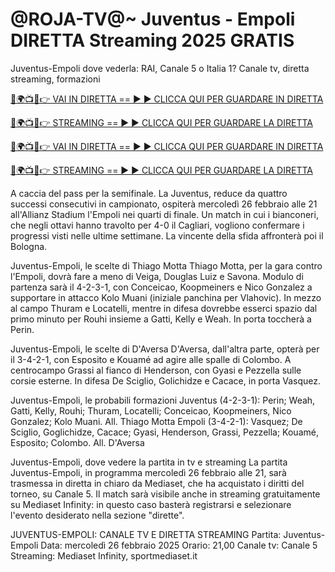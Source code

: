 # @ROJA-TV@~ Juventus - Empoli DIRETTA Streaming 2025 GRATIS #

Juventus-Empoli dove vederla: RAI, Canale 5 o Italia 1? Canale tv, diretta streaming, formazioni

[🔴🌍📺📱👉 VAI IN DIRETTA == ► ► CLICCA QUI PER GUARDARE IN DIRETTA](https://t.co/4v6g71wiBt)

[🔴🌍📺📱👉 STREAMING == ► ► CLICCA QUI PER GUARDARE LA DIRETTA](https://t.co/4v6g71wiBt)

[🔴🌍📺📱👉 VAI IN DIRETTA == ► ► CLICCA QUI PER GUARDARE IN DIRETTA](https://t.co/4v6g71wiBt)

[🔴🌍📺📱👉 STREAMING == ► ► CLICCA QUI PER GUARDARE LA DIRETTA](https://t.co/4v6g71wiBt)

A caccia del pass per la semifinale. La Juventus, reduce da quattro successi consecutivi in campionato, ospiterà mercoledì 26 febbraio alle 21 all'Allianz Stadium l'Empoli nei quarti di finale. Un match in cui i bianconeri, che negli ottavi hanno travolto per 4-0 il Cagliari, vogliono confermare i progressi visti nelle ultime settimane. La vincente della sfida affronterà poi il Bologna.

Juventus-Empoli, le scelte di Thiago Motta
Thiago Motta, per la gara contro l'Empoli, dovrà fare a meno di Veiga, Douglas Luiz e Savona. Modulo di partenza sarà il 4-2-3-1, con Conceicao, Koopmeiners e Nico Gonzalez a supportare in attacco Kolo Muani (iniziale panchina per Vlahovic). In mezzo al campo Thuram e Locatelli, mentre in difesa dovrebbe esserci spazio dal primo minuto per Rouhi insieme a Gatti, Kelly e Weah. In porta toccherà a Perin.

Juventus-Empoli, le scelte di D'Aversa
D'Aversa, dall'altra parte, opterà per il 3-4-2-1, con Esposito e Kouamé ad agire alle spalle di Colombo. A centrocampo Grassi al fianco di Henderson, con Gyasi e Pezzella sulle corsie esterne. In difesa De Sciglio, Golichidze e Cacace, in porta Vasquez.

Juventus-Empoli, le probabili formazioni
Juventus (4-2-3-1): Perin; Weah, Gatti, Kelly, Rouhi; Thuram, Locatelli; Conceicao, Koopmeiners, Nico Gonzalez; Kolo Muani. All. Thiago Motta
Empoli (3-4-2-1): Vasquez; De Sciglio, Goglichidze, Cacace; Gyasi, Henderson, Grassi, Pezzella; Kouamé, Esposito; Colombo. All. D'Aversa

Juventus-Empoli, dove vedere la partita in tv e streaming
La partita Juventus-Empoli, in programma mercoledì 26 febbraio alle 21, sarà trasmessa in diretta in chiaro da Mediaset, che ha acquistato i diritti del torneo, su Canale 5. Il match sarà visibile anche in streaming gratuitamente su Mediaset Infinity: in questo caso basterà registrarsi e selezionare l'evento desiderato nella sezione "dirette".

JUVENTUS-EMPOLI: CANALE TV E DIRETTA STREAMING
Partita: Juventus-Empoli
Data: mercoledì 26 febbraio 2025
Orario: 21,00
Canale tv: Canale 5
Streaming: Mediaset Infinity, sportmediaset.it
